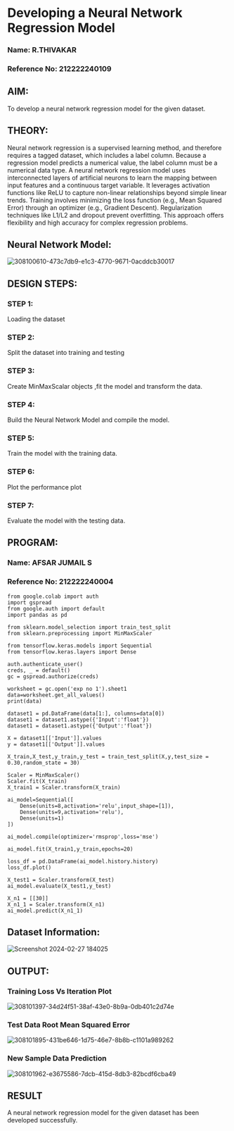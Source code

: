 # Developing a Neural Network Regression Model
### Name: R.THIVAKAR
### Reference No: 212222240109
## AIM:
To develop a neural network regression model for the given dataset.

## THEORY:
Neural network regression is a supervised learning method, and therefore requires a tagged dataset, which includes a label column. Because a regression model predicts a numerical value, the label column must be a numerical data type. A neural network regression model uses interconnected layers of artificial neurons to learn the mapping between input features and a continuous target variable. It leverages activation functions like ReLU to capture non-linear relationships beyond simple linear trends. Training involves minimizing the loss function (e.g., Mean Squared Error) through an optimizer (e.g., Gradient Descent). Regularization techniques like L1/L2 and dropout prevent overfitting. This approach offers flexibility and high accuracy for complex regression problems.

## Neural Network Model:
![308100610-473c7db9-e1c3-4770-9671-0acddcb30017](https://github.com/Afsarjumail/basic-nn-model/assets/118343395/ae7ed9fe-b1d6-4e08-b979-d2b74dc9b28a)


## DESIGN STEPS:

### STEP 1:
Loading the dataset
### STEP 2:
Split the dataset into training and testing
### STEP 3:
Create MinMaxScalar objects ,fit the model and transform the data.
### STEP 4:
Build the Neural Network Model and compile the model.
### STEP 5:
Train the model with the training data.
### STEP 6:
Plot the performance plot
### STEP 7:
Evaluate the model with the testing data.

## PROGRAM:
### Name: AFSAR JUMAIL S
### Reference No: 212222240004
```
from google.colab import auth
import gspread
from google.auth import default
import pandas as pd

from sklearn.model_selection import train_test_split
from sklearn.preprocessing import MinMaxScaler

from tensorflow.keras.models import Sequential
from tensorflow.keras.layers import Dense

auth.authenticate_user()
creds, _ = default()
gc = gspread.authorize(creds)

worksheet = gc.open('exp no 1').sheet1
data=worksheet.get_all_values()
print(data)

dataset1 = pd.DataFrame(data[1:], columns=data[0])
dataset1 = dataset1.astype({'Input':'float'})
dataset1 = dataset1.astype({'Output':'float'})

X = dataset1[['Input']].values
y = dataset1[['Output']].values

X_train,X_test,y_train,y_test = train_test_split(X,y,test_size = 0.30,random_state = 30)

Scaler = MinMaxScaler()
Scaler.fit(X_train)
X_train1 = Scaler.transform(X_train)

ai_model=Sequential([
    Dense(units=8,activation='relu',input_shape=[1]),
    Dense(units=9,activation='relu'),
    Dense(units=1)
])

ai_model.compile(optimizer='rmsprop',loss='mse')

ai_model.fit(X_train1,y_train,epochs=20)

loss_df = pd.DataFrame(ai_model.history.history)
loss_df.plot()

X_test1 = Scaler.transform(X_test)
ai_model.evaluate(X_test1,y_test)

X_n1 = [[30]]
X_n1_1 = Scaler.transform(X_n1)
ai_model.predict(X_n1_1)
```
## Dataset Information:
![Screenshot 2024-02-27 184025](https://github.com/Afsarjumail/basic-nn-model/assets/118343395/0346746b-39f7-446e-8312-b4a4a0650e93)

## OUTPUT:
### Training Loss Vs Iteration Plot
![308101397-34d24f51-38af-43e0-8b9a-0db401c2d74e](https://github.com/Afsarjumail/basic-nn-model/assets/118343395/8d745483-0249-4e1b-be94-faf2d0c64829)

### Test Data Root Mean Squared Error
![308101895-431be646-1d75-46e7-8b8b-c1101a989262](https://github.com/Afsarjumail/basic-nn-model/assets/118343395/713fa324-643f-465d-8c40-056bac9c6380)

### New Sample Data Prediction
![308101962-e3675586-7dcb-415d-8db3-82bcdf6cba49](https://github.com/Afsarjumail/basic-nn-model/assets/118343395/7ac908b2-22f7-4a3f-97ee-736b12aea385)

## RESULT
A neural network regression model for the given dataset has been developed successfully.
